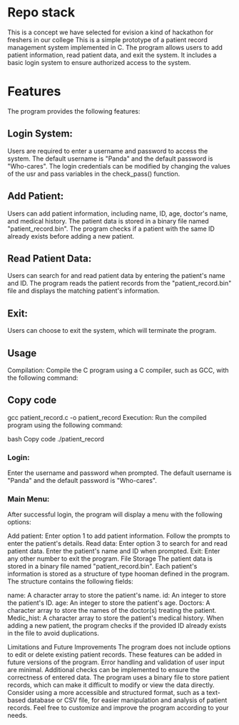# Repo stack
This is a concept we have selected for evision a kind of hackathon for freshers in our college
This is a simple prototype of a patient record management system implemented in C. The program allows users to add patient information, read patient data, and exit the system. It includes a basic login system to ensure authorized access to the system.

# Features
The program provides the following features:

## Login System: 
Users are required to enter a username and password to access the system. The default username is "Panda" and the default password is "Who-cares". The login credentials can be modified by changing the values of the usr and pass variables in the check_pass() function.

## Add Patient:
Users can add patient information, including name, ID, age, doctor's name, and medical history. The patient data is stored in a binary file named "patient_record.bin". The program checks if a patient with the same ID already exists before adding a new patient.

## Read Patient Data: 
Users can search for and read patient data by entering the patient's name and ID. The program reads the patient records from the "patient_record.bin" file and displays the matching patient's information.

## Exit:
Users can choose to exit the system, which will terminate the program.

## Usage
Compilation: Compile the C program using a C compiler, such as GCC, with the following command:

## Copy code
gcc patient_record.c -o patient_record
Execution: Run the compiled program using the following command:

bash
Copy code
./patient_record
### Login:
Enter the username and password when prompted. The default username is "Panda" and the default password is "Who-cares".

### Main Menu: 
After successful login, the program will display a menu with the following options:

Add patient: Enter option 1 to add patient information. Follow the prompts to enter the patient's details.
Read data: Enter option 3 to search for and read patient data. Enter the patient's name and ID when prompted.
Exit: Enter any other number to exit the program.
File Storage
The patient data is stored in a binary file named "patient_record.bin". Each patient's information is stored as a structure of type hooman defined in the program. The structure contains the following fields:

name: A character array to store the patient's name.
id: An integer to store the patient's ID.
age: An integer to store the patient's age.
Doctors: A character array to store the names of the doctor(s) treating the patient.
Medic_hist: A character array to store the patient's medical history.
When adding a new patient, the program checks if the provided ID already exists in the file to avoid duplications.

Limitations and Future Improvements
The program does not include options to edit or delete existing patient records. These features can be added in future versions of the program.
Error handling and validation of user input are minimal. Additional checks can be implemented to ensure the correctness of entered data.
The program uses a binary file to store patient records, which can make it difficult to modify or view the data directly. Consider using a more accessible and structured format, such as a text-based database or CSV file, for easier manipulation and analysis of patient records.
Feel free to customize and improve the program according to your needs.




